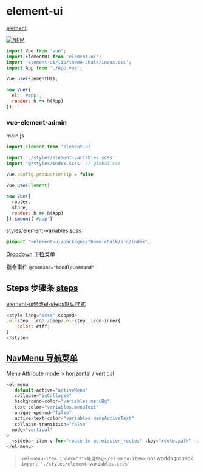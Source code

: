 # element-ui

[element](https://element.eleme.io/?ref=madewithvuejs.com#/zh-CN/component/quickstart)

[![NPM](https://nodei.co/npm/element-ui.png?downloads=true&stars=true)](https://nodei.co/npm/element-ui/)

```js
import Vue from 'vue';
import ElementUI from 'element-ui';
import 'element-ui/lib/theme-chalk/index.css';
import App from './App.vue';

Vue.use(ElementUI);

new Vue({
  el: '#app',
  render: h => h(App)
});
```

### vue-element-admin

main.js

```js
import Element from 'element-ui'

import './styles/element-variables.scss'
import '@/styles/index.scss' // global css

Vue.config.productionTip = false

Vue.use(Element)

new Vue({
  router,
  store,
  render: h => h(App)
}).$mount('#app')
```

[styles/element-variables.scss](https://github.com/PanJiaChen/vue-element-admin/blob/master/src/styles/element-variables.scss)

```css
@import "~element-ui/packages/theme-chalk/src/index";
```

[Dropdown 下拉菜单](https://element.eleme.cn/#/zh-CN/component/dropdown)

指令事件 `@command="handleCommand"`

## Steps 步骤条 [steps](https://element.eleme.io/#/zh-CN/component/steps)

[element-ui修改el-steps默认样式](https://blog.csdn.net/sinat_42888557/article/details/100119754)

```js
<style lang="scss" scoped>
.el-step__icon /deep/.el-step__icon-inner{
    color: #fff;
}
</style>
```

## [NavMenu 导航菜单](https://element.eleme.io/#/zh-CN/component/menu)

Menu Attribute 
mode > horizontal / vertical

```js
<el-menu
  :default-active="activeMenu"
  :collapse="isCollapse"
  :background-color="variables.menuBg"
  :text-color="variables.menuText"
  :unique-opened="false"
  :active-text-color="variables.menuActiveText"
  :collapse-transition="false"
  mode="vertical"
>
  <sidebar-item v-for="route in permission_routes" :key="route.path" :item="route" :base-path="route.path" />
</el-menu>
```

> `<el-menu-item index="1">处理中心</el-menu-item>` not working check  `import './styles/element-variables.scss'`